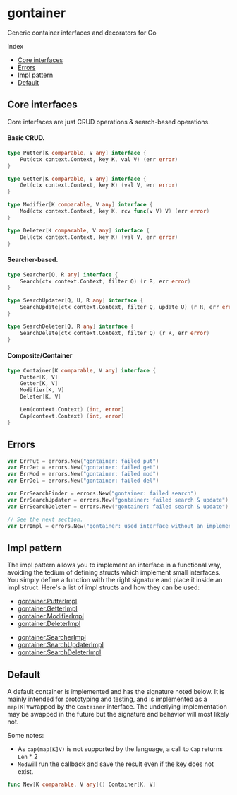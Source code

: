 # gontainer
Generic container interfaces and decorators for Go

Index
- [Core interfaces](#core-interfaces)
- [Errors](#errors)
- [Impl pattern](#impl-pattern)
- [Default](#default)



## Core interfaces
Core interfaces are just CRUD operations & search-based operations.

#### Basic CRUD.
```go
type Putter[K comparable, V any] interface {
	Put(ctx context.Context, key K, val V) (err error)
}

type Getter[K comparable, V any] interface {
	Get(ctx context.Context, key K) (val V, err error)
}

type Modifier[K comparable, V any] interface {
	Mod(ctx context.Context, key K, rcv func(v V) V) (err error)
}

type Deleter[K comparable, V any] interface {
	Del(ctx context.Context, key K) (val V, err error)
}
```

#### Searcher-based.
```go
type Searcher[Q, R any] interface {
	Search(ctx context.Context, filter Q) (r R, err error)
}

type SearchUpdater[Q, U, R any] interface {
	SearchUpdate(ctx context.Context, filter Q, update U) (r R, err error)
}

type SearchDeleter[Q, R any] interface {
	SearchDelete(ctx context.Context, filter Q) (r R, err error)
}
```

#### Composite/Container
```go
type Container[K comparable, V any] interface {
	Putter[K, V]
	Getter[K, V]
	Modifier[K, V]
	Deleter[K, V]

	Len(context.Context) (int, error)
	Cap(context.Context) (int, error)
}
```



## Errors
```go
var ErrPut = errors.New("gontainer: failed put")
var ErrGet = errors.New("gontainer: failed get")
var ErrMod = errors.New("gontainer: failed mod")
var ErrDel = errors.New("gontainer: failed del")

var ErrSearchFinder = errors.New("gontainer: failed search")
var ErrSearchUpdater = errors.New("gontainer: failed search & update")
var ErrSearchDeleter = errors.New("gontainer: failed search & update")

// See the next section.
var ErrImpl = errors.New("gontainer: used interface without an implementation")
```



## Impl pattern

The impl pattern allows you to implement an interface in a functional way, avoiding the tedium of defining structs which implement small interfaces. You simply define a function with the right signature and place it inside an impl struct. Here's a list of impl structs and how they can be used:
- [gontainer.PutterImpl](https://go.dev/play/p/3QuCteK2sU6)
- [gontainer.GetterImpl](https://go.dev/play/p/iNY6Lcf0Bmo)
- [gontainer.ModifierImpl](https://go.dev/play/p/_zWjUTLFFwX)
- [gontainer.DeleterImpl](https://go.dev/play/p/sEUi6zptniR)
* [gontainer.SearcherImpl](https://go.dev/play/p/KuzLaYVfYct)
* [gontainer.SearchUpdaterImpl](https://go.dev/play/p/-9AdaI2w4GJ)
* [gontainer.SearchDeleterImpl](https://go.dev/play/p/sJC4P3nR_ML)



## Default
A default container is implemented and has the signature noted below. It is mainly intended for prototyping and testing, and is implemented as a `map[K]V`wrapped by the `Container` interface. The underlying implementation may be swapped in the future but the signature and behavior will most likely not.

Some notes:
- As `cap(map[K]V)` is not supported by the language, a call to `Cap` returns `Len` * 2
- `Mod`will run the callback and save the result even if the key does not exist.

```go
func New[K comparable, V any]() Container[K, V]
```